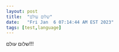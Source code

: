 ```yaml
---
layout: post
title:  "שלום עולם"
date:   "Fri Jan  6 07:14:44 AM EST 2023"
tags: [test,language]
---
```

שלום עולם!!!
